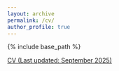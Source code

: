 ```yaml
---
layout: archive
permalink: /cv/
author_profile: true
---
```


{% include base_path %}


<a href="https://kotaro-fujisaki.github.io/files/CV_Sep2025.pdf" target="_blank">CV (Last updated: September 2025)</a>

